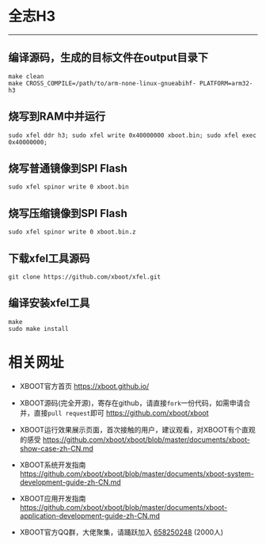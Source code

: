 # 全志H3

***

## 编译源码，生成的目标文件在output目录下
```shell
make clean
make CROSS_COMPILE=/path/to/arm-none-linux-gnueabihf- PLATFORM=arm32-h3
```

## 烧写到RAM中并运行
```shell
sudo xfel ddr h3; sudo xfel write 0x40000000 xboot.bin; sudo xfel exec 0x40000000;
```

## 烧写普通镜像到SPI Flash
```shell
sudo xfel spinor write 0 xboot.bin
```

## 烧写压缩镜像到SPI Flash
```shell
sudo xfel spinor write 0 xboot.bin.z
```

## 下载xfel工具源码
```shell
git clone https://github.com/xboot/xfel.git
```

## 编译安装xfel工具
```shell
make
sudo make install
```

# 相关网址

- XBOOT官方首页
  https://xboot.github.io/

- XBOOT源码(完全开源)，寄存在github，请直接`fork`一份代码，如需申请合并，直接`pull request`即可
  https://github.com/xboot/xboot

- XBOOT运行效果展示页面，首次接触的用户，建议观看，对XBOOT有个直观的感受
  https://github.com/xboot/xboot/blob/master/documents/xboot-show-case-zh-CN.md

- XBOOT系统开发指南
  https://github.com/xboot/xboot/blob/master/documents/xboot-system-development-guide-zh-CN.md

- XBOOT应用开发指南
  https://github.com/xboot/xboot/blob/master/documents/xboot-application-development-guide-zh-CN.md

- XBOOT官方QQ群，大佬聚集，请踊跃加入
  [658250248](https://jq.qq.com/?_wv=1027&k=5BOkXYO) (2000人)
